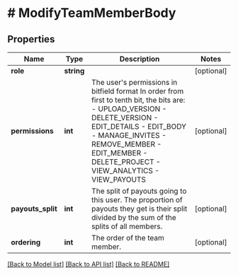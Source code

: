 # # ModifyTeamMemberBody

## Properties

Name | Type | Description | Notes
------------ | ------------- | ------------- | -------------
**role** | **string** |  | [optional]
**permissions** | **int** | The user&#39;s permissions in bitfield format  In order from first to tenth bit, the bits are: - UPLOAD_VERSION - DELETE_VERSION - EDIT_DETAILS - EDIT_BODY - MANAGE_INVITES - REMOVE_MEMBER - EDIT_MEMBER - DELETE_PROJECT - VIEW_ANALYTICS - VIEW_PAYOUTS | [optional]
**payouts_split** | **int** | The split of payouts going to this user. The proportion of payouts they get is their split divided by the sum of the splits of all members. | [optional]
**ordering** | **int** | The order of the team member. | [optional]

[[Back to Model list]](../../README.md#models) [[Back to API list]](../../README.md#endpoints) [[Back to README]](../../README.md)
